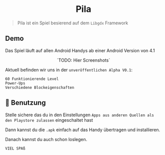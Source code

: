 

<h1 align="center">Pila</h1>


  

> Pila ist ein Spiel besierend auf dem `Libgdx` Framework

## Demo

Das Spiel läuft auf allen Android Handys ab einer Android Version von 4.1
<p align="center">
  `TODO: Hier Screenshots`
</p>





Aktuell befinden wir uns in der `unveröffentlichen Alpha V0.1`:

```
60 Funktionierende Level
Power-Ups
Verschiedene Blockeigenschaften
```

## 🚀 Benutzung

Stelle sichere das du in den Einstellungen `Apps aus anderen Quellen als den Playstore zulassen` eingeschaltet hast

Dann kannst du die `.apk` einfach auf das Handy übertragen und installieren.

Danach kannst du auch schon loslegen.


`VIEL SPAß`
